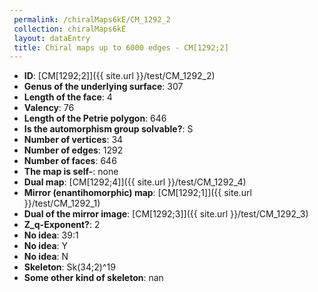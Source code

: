 ```yaml
--- 
 permalink: /chiralMaps6kE/CM_1292_2 
 collection: chiralMaps6kE
 layout: dataEntry
 title: Chiral maps up to 6000 edges - CM[1292;2]
---
```


- **ID**: [CM[1292;2]]({{ site.url }}/test/CM_1292_2)
- **Genus of the underlying surface**: 307
- **Length of the face**: 4
- **Valency**: 76
- **Length of the Petrie polygon**: 646
- **Is the automorphism group solvable?**: S
- **Number of vertices**: 34
- **Number of edges**: 1292
- **Number of faces**: 646
- **The map is self-**: none
- **Dual map**: [CM[1292;4]]({{ site.url }}/test/CM_1292_4)
- **Mirror (enantihomorphic) map**: [CM[1292;1]]({{ site.url }}/test/CM_1292_1)
- **Dual of the mirror image**: [CM[1292;3]]({{ site.url }}/test/CM_1292_3)
- **Z_q-Exponent?**: 2
- **No idea**:  39:1
- **No idea**: Y
- **No idea**: N
- **Skeleton**: Sk(34;2)^19
- **Some other kind of skeleton**: nan
